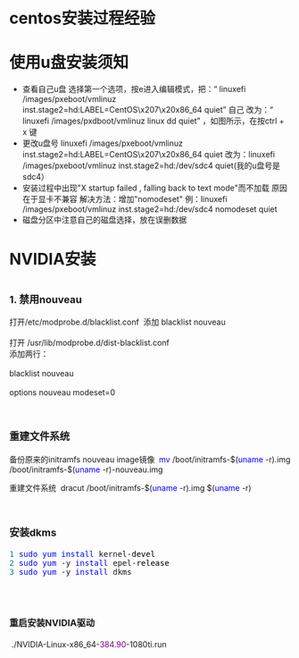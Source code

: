 # centos安装过程经验
# 使用u盘安装须知
* 查看自己u盘
选择第一个选项，按e进入编辑模式，把：“ linuxefi /images/pxeboot/vmlinuz inst.stage2=hd:LABEL=CentOS\x207\x20x86_64 quiet”  自己 改为：“ linuxefi /images/pxdboot/vmlinuz linux dd quiet” ，如图所示，在按ctrl + x 键
* 更改u盘号
  linuxefi /images/pxeboot/vmlinuz inst.stage2=hd:LABEL=CentOS\x207\x20x86_64 quiet  改为：linuxefi /images/pxeboot/vmlinuz inst.stage2=hd:/dev/sdc4 quiet(我的u盘号是sdc4）
 * 安装过程中出现"X startup failed , falling back to text mode"而不加载
 原因在于显卡不兼容
 解决方法：增加"nomodeset"
 例：linuxefi /images/pxeboot/vmlinuz inst.stage2=hd:/dev/sdc4 nomodeset quiet
 * 磁盘分区中注意自己的磁盘选择，放在误删数据


# NVIDIA安装
<h1 style="text-align: left;"><span style="font-size: 18px;"><strong>1. 禁用nouveau</strong></span></h1>

<div>打开/etc/modprobe.d/blacklist.conf&nbsp; 添加 blacklist nouveau</div><br>
<div>打开 /usr/lib/modprobe.d/dist-blacklist.conf</div>
<div>添加两行：</div>
<br>
<div>blacklist nouveau</div>  
<br>
<div>options nouveau modeset=0</div>
<br>

<h1><span style="font-size: 18px;">重建文件系统</span></h1>
<p>备份原来的initramfs nouveau image镜像&nbsp;&nbsp;<span class="cnblogs_code"><span style="color: #0000ff;">mv</span> /boot/initramfs-$(<span style="color: #0000ff;">uname</span> -r).img /boot/initramfs-$(<span style="color: #0000ff;">uname</span> -r)-nouveau.img</span>&nbsp;</p>
<div>重建文件系统&nbsp;&nbsp;<span class="cnblogs_code">dracut /boot/initramfs-$(<span style="color: #0000ff;">uname</span> -r).img $(<span style="color: #0000ff;">uname</span> -r)</span>&nbsp;</div>
<div>&nbsp;</div>
<h1><span style="font-size: 18px;">安装dkms</span></h1>
<div class="cnblogs_code">
<pre><span style="color: #008080;">1</span> <span style="color: #0000ff;">sudo</span> <span style="color: #0000ff;">yum</span> <span style="color: #0000ff;">install</span> kernel-<span style="color: #000000;">devel 
</span><span style="color: #008080;">2</span> <span style="color: #0000ff;">sudo</span> <span style="color: #0000ff;">yum</span> -y <span style="color: #0000ff;">install</span> epel-<span style="color: #000000;">release 
</span><span style="color: #008080;">3</span> <span style="color: #0000ff;">sudo</span> <span style="color: #0000ff;">yum</span> -y <span style="color: #0000ff;">install</span> dkms </pre>
</div>

<br>
<h1><span style="font-size: 16px;">重启安装NVIDIA驱动</span></h1>
<div>&nbsp;<span class="cnblogs_code">./NVIDIA-Linux-x86_64-<span style="color: #800080;">384.90</span>-1080ti.run</span>&nbsp;</div>
<h1>&nbsp;</h1>

